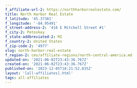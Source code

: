 ```yaml
---
f_affiliate-url-2: https://northharborrealestate.com/
title: North Harbor Real Estate
f_latitude: '45.37381'
f_longitude: '-84.95491'
f_street-address-2: '416 E Mitchell Street #1­'
f_city-2: Petoskey­
f_state-addbreviated-2: MI­
f_country-2: United States
f_zip-code-2: '4977'
slug: north-harbor-real-estate
f_region-2: cms/affiliate-regions/north-central-america.md
updated-on: '2021-06-02T23:43:36.767Z'
created-on: '2021-06-02T23:43:36.767Z'
published-on: '2023-12-05T18:21:52.835Z'
layout: '[all-affiliates].html'
tags: all-affiliates
---
```



